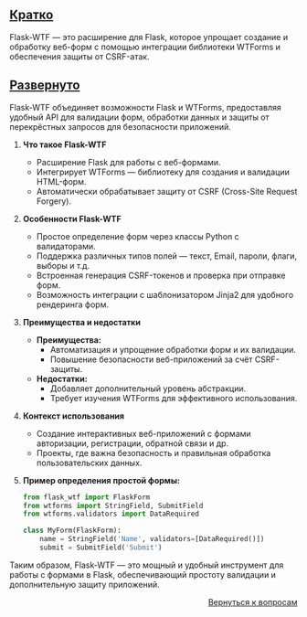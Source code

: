 ## <u>Кратко</u>

Flask-WTF — это расширение для Flask, которое упрощает создание и обработку веб-форм с помощью интеграции библиотеки
WTForms и обеспечения защиты от CSRF-атак.

## <u>Развернуто</u>

Flask-WTF объединяет возможности Flask и WTForms, предоставляя удобный API для валидации форм, обработки данных и защиты
от перекрёстных запросов для безопасности приложений.

1. **Что такое Flask-WTF**
    - Расширение Flask для работы с веб-формами.
    - Интегрирует WTForms — библиотеку для создания и валидации HTML-форм.
    - Автоматически обрабатывает защиту от CSRF (Cross-Site Request Forgery).

2. **Особенности Flask-WTF**
    - Простое определение форм через классы Python с валидаторами.
    - Поддержка различных типов полей — текст, Email, пароли, флаги, выборы и т.д.
    - Встроенная генерация CSRF-токенов и проверка при отправке форм.
    - Возможность интеграции с шаблонизатором Jinja2 для удобного рендеринга форм.

3. **Преимущества и недостатки**
    - **Преимущества:**
        - Автоматизация и упрощение обработки форм и их валидации.
        - Повышение безопасности веб-приложений за счёт CSRF-защиты.
    - **Недостатки:**
        - Добавляет дополнительный уровень абстракции.
        - Требует изучения WTForms для эффективного использования.

4. **Контекст использования**
    - Создание интерактивных веб-приложений с формами авторизации, регистрации, обратной связи и др.
    - Проекты, где важна безопасность и правильная обработка пользовательских данных.

5. **Пример определения простой формы:**
    ```python
    from flask_wtf import FlaskForm
    from wtforms import StringField, SubmitField
    from wtforms.validators import DataRequired

    class MyForm(FlaskForm):
        name = StringField('Name', validators=[DataRequired()])
        submit = SubmitField('Submit')
    ```

Таким образом, Flask-WTF — это мощный и удобный инструмент для работы с формами в Flask, обеспечивающий простоту
валидации и дополнительную защиту приложений.

<div align="right">

[Вернуться к вопросам](../Вопросы.md)

</div>
